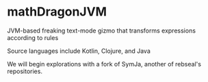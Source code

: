 # mathDragonJVM
JVM-based freaking text-mode gizmo that transforms expressions according to rules

Source languages include Kotlin, Clojure, and Java

We will begin explorations with a fork of SymJa, another of rebseal's repositories.
